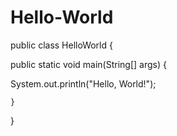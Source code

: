 # Hello-World
public class HelloWorld {


   public static void main(String[] args) {
        
   System.out.println("Hello, World!");
        
        
    }

}
